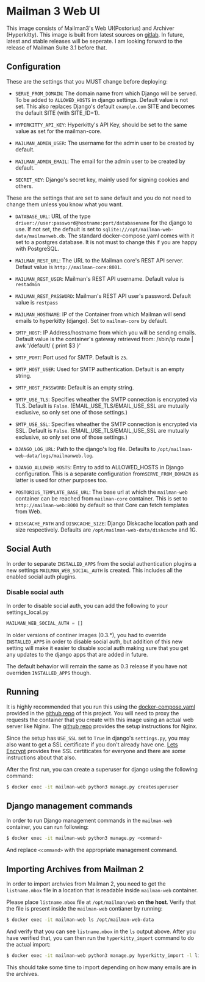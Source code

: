 # Mailman 3 Web UI

This image consists of Mailman3's Web UI(Postorius) and Archiver
(Hyperkitty). This image is built from latest sources on [gitlab][1]. In future,
latest and stable releases will be seperate. I am looking forward to the release
of Mailman Suite 3.1 before that.

## Configuration


These are the settings that you MUST change before deploying:

- `SERVE_FROM_DOMAIN`: The domain name from which Django will be served. To be
  added to `ALLOWED_HOSTS` in django settings. Default value is not set. This
  also replaces Django's default `example.com` SITE and becomes the default SITE
  (with SITE_ID=1).

- `HYPERKITTY_API_KEY`: Hyperkitty's API Key, should be set to the same value as
  set for the mailman-core.

- `MAILMAN_ADMIN_USER`: The username for the admin user to be created by default.

- `MAILMAN_ADMIN_EMAIL`: The email for the admin user to be created by default.

- `SECRET_KEY`: Django's secret key, mainly used for signing cookies and others.

These are the settings that are set to sane default and you do not need to
change them unless you know what you want.

- `DATABASE_URL`: URL of the type
  `driver://user:password@hostname:port/databasename` for the django to use. If
  not set, the default is set to
  `sqlite:///opt/mailman-web-data/mailmanweb.db`. The standard
  docker-compose.yaml comes with it set to a postgres database. It is not must
  to change this if you are happy with PostgreSQL.

- `MAILMAN_REST_URL`: The URL to the Mailman core's REST API server.  Defaut
  value is `http://mailman-core:8001`.

- `MAILMAN_REST_USER`: Mailman's REST API username. Default value is `restadmin`

- `MAILMAN_REST_PASSWORD`: Mailman's REST API user's password. Default value is
  `restpass`

- `MAILMAN_HOSTNAME`: IP of the Container from which Mailman will send emails to
  hyperkitty (django). Set to `mailman-core` by default.

- `SMTP_HOST`: IP Address/hostname from which you will be sending
  emails. Default value is the container's gateway retrieved from:
    /sbin/ip route | awk '/default/ { print $3 }'

- `SMTP_PORT`: Port used for SMTP. Default is `25`.

- `SMTP_HOST_USER`: Used for SMTP authentication. Default is an empty string.

- `SMTP_HOST_PASSWORD`: Default is an empty string.

- `SMTP_USE_TLS`: Specifies wheather the SMTP connection is encrypted
  via TLS. Default is `False`. (EMAIL_USE_TLS/EMAIL_USE_SSL are mutually exclusive, so only set one of those settings.)

- `SMTP_USE_SSL`: Specifies wheather the SMTP connection is encrypted
  via SSL. Default is `False`. (EMAIL_USE_TLS/EMAIL_USE_SSL are mutually exclusive, so only set one of those settings.)

- `DJANGO_LOG_URL`: Path to the django's log file. Defaults to
  `/opt/mailman-web-data/logs/mailmanweb.log`.

- `DJANGO_ALLOWED_HOSTS`: Entry to add to ALLOWED_HOSTS in Django
  configuration. This is a separate configuration from`SERVE_FROM_DOMAIN` as
  latter is used for other purposes too.

- `POSTORIUS_TEMPLATE_BASE_URL`: The base url at which the `mailman-web`
  container can be reached from `mailman-core` container. This is set to
  `http://mailman-web:8000` by default so that Core can fetch templates from
  Web.

- `DISKCACHE_PATH` and `DISKCACHE_SIZE`: Django Diskcache location path and
  size respectively. Defaults are `/opt/mailman-web-data/diskcache` and 1G.

[1]: https://github.com/maxking/docker-mailman/blob/master/web/mailman-web/settings.py

## Social Auth

In order to separate `INSTALLED_APPS` from the social authentication plugins a new settings `MAILMAN_WEB_SOCIAL_AUTH` is created. This includes all the enabled social auth plugins.

### Disable social auth

In order to disable social auth, you can add the following to your
settings_local.py

```python
MAILMAN_WEB_SOCIAL_AUTH = []
```

In older versions of continer images (0.3.*), you had to override
`INSTALLED_APPS` in order to disable social auth, but addition of
this new setting will make it easier to disable social auth making
sure that you get any updates to the django apps that are added in
future.

The default behavior will remain the same as 0.3 release if you
have not overriden `INSTALLED_APPS` though.

## Running

It is highly recommended that you run this using the [docker-compose.yaml][2]
provided in the [github repo][3] of this project. You will need to proxy the
requests the container that you create with this image using an actual web
server like Nginx. The [github repo][3] provides the setup instructions for
Nginx.

Since the setup has `USE_SSL` set to `True` in django's `settings.py`, you may
also want to get a SSL certificate if you don't already have one. [Lets
Encrypt][4] provides free SSL certiticates for everyone and there are _some_
instructions about that also.

After the first run, you can create a superuser for django using the following
command:

```bash
$ docker exec -it mailman-web python3 manage.py createsuperuser
```

## Django management commands

In order to run Django management commands in the `mailman-web` container, you
can run following:

```bash
$ docker exec -it mailman-web python3 manage.py <command>
```

And replace `<command>` with the appropriate management command.


## Importing Archives from Mailman 2

In order to import archvies from Mailman 2, you need to get the `listname.mbox`
file in a location that is readable inside `mailman-web` container. 

Please place `listname.mbox` file at `/opt/mailman/web` **on the host**. Verify
that the file is present inside the `mailman-web` contianer by running:

```bash
$ docker exec -it mailman-web ls /opt/mailman-web-data
```
And verify that you can see `listname.mbox` in the `ls` output above. After you 
have verified that, you can then run the `hyperkitty_import` command to do the
actual import:

```bash
$ docker exec -it mailman-web python3 manage.py hyperkitty_import -l listname@domain /opt/mailman-web-data/listname.mbox
```

This should take some time to import depending on how many emails are in the
archives.


[1]: https://gitlab.com/mailman
[3]: https://github.com/maxking/docker-mailman/
[2]: https://github.com/maxking/docker-mailman/blob/master/docker-compose.yaml
[4]: https://letsencrypt.org
